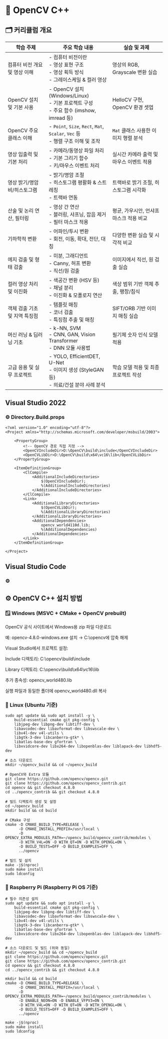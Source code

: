 # 📘 OpenCV C++

## 🗂 커리큘럼 개요

| 학습 주제 | 주요 학습 내용 | 실습 및 과제 |
|-----------|----------------|---------------|
| 컴퓨터 비전 개요 및 영상 이해 | - 컴퓨터 비전이란<br>- 영상 표현 구조<br>- 영상 획득 방식<br>- 그레이스케일 & 컬러 영상 | 영상의 RGB, Grayscale 변환 실습 |
| OpenCV 설치 및 기본 사용 | - OpenCV 설치 (Windows/Linux)<br>- 기본 프로젝트 구성<br>- 주요 함수 (imshow, imread 등) | HelloCV 구현, OpenCV 환경 셋업 |
| OpenCV 주요 클래스 이해 | - `Point`, `Size`, `Rect`, `Mat`, `Scalar`, `Vec` 등<br>- 행렬 구조 이해 및 조작 | `Mat` 클래스 사용한 이미지 행렬 분석 |
| 영상 입출력 및 기본 처리 | - 카메라/동영상 파일 처리<br>- 기본 그리기 함수<br>- 키/마우스 이벤트 처리 | 실시간 카메라 출력 및 마우스 이벤트 적용 |
| 영상 밝기/명암비/히스토그램 | - 밝기/명암 조절<br>- 히스토그램 평활화 & 스트레칭<br>- 트랙바 연동 | 트랙바로 밝기 조절, 히스토그램 시각화 |
| 산술 및 논리 연산, 필터링 | - 영상 간 연산<br>- 블러링, 샤프닝, 잡음 제거<br>- 필터 마스크 적용 | 평균, 가우시안, 언샤프 마스크 적용 비교 |
| 기하학적 변환 | - 어파인/투시 변환<br>- 회전, 이동, 확대, 전단, 대칭 | 다양한 변환 실습 및 시각적 비교 |
| 에지 검출 및 형태 검출 | - 미분, 그래디언트<br>- Canny, 허프 변환<br>- 직선/원 검출 | 이미지에서 직선, 원 검출 실습 |
| 컬러 영상 처리 및 이진화 | - 색공간 변환 (HSV 등)<br>- 채널 분리<br>- 이진화 & 모폴로지 연산 | 색상 범위 기반 객체 추출, 팽창/침식 |
| 객체 검출 기초 및 지역 특징점 | - 템플릿 매칭<br>- 코너 검출<br>- 특징점 추출 및 매칭 | SIFT/ORB 기반 이미지 매칭 실습 |
| 머신 러닝 & 딥러닝 기초 | - k-NN, SVM<br>- CNN, GAN, Vision Transformer<br>- DNN 모듈 사용법 | 필기체 숫자 인식 모델 적용 |
| 고급 응용 및 실무 프로젝트 | - YOLO, EfficientDET, U-Net<br>- 이미지 생성 (StyleGAN 등)<br>- 의료/건설 분야 사례 분석 | 학습 모델 적용 및 최종 프로젝트 작성 |

## Visual Studio 2022

### ⚙️ Directory.Build.props
```
<?xml version="1.0" encoding="utf-8"?>
<Project xmlns="http://schemas.microsoft.com/developer/msbuild/2003">

	<PropertyGroup>
		<!-- OpenCV 경로 직접 지정 -->
		<OpenCVIncludeDir>D:\OpenCV\build\include</OpenCVIncludeDir>
		<OpenCVLibDir>D:\OpenCV\build\x64\vc16\lib</OpenCVLibDir>
	</PropertyGroup>

	<ItemDefinitionGroup>
		<ClCompile>
			<AdditionalIncludeDirectories>
				$(OpenCVIncludeDir);
				%(AdditionalIncludeDirectories)
			</AdditionalIncludeDirectories>
		</ClCompile>
		<Link>
			<AdditionalLibraryDirectories>
				$(OpenCVLibDir);
				%(AdditionalLibraryDirectories)
			</AdditionalLibraryDirectories>
			<AdditionalDependencies>
				opencv_world4110d.lib;
				%(AdditionalDependencies)
			</AdditionalDependencies>
		</Link>
	</ItemDefinitionGroup>

</Project>
```

## Visual Studio Code

### ⚙️ 


## ⚙️ OpenCV C++ 설치 방법

### 🪟 Windows (MSVC + CMake + OpenCV prebuilt)

OpenCV 공식 사이트에서 Windows용 zip 파일 다운로드

예: opencv-4.8.0-windows.exe 설치 → C:\opencv에 압축 해제

Visual Studio에서 프로젝트 설정:

Include 디렉토리: C:\opencv\build\include

Library 디렉토리: C:\opencv\build\x64\vc16\lib

추가 종속성: opencv_world480.lib

실행 파일과 동일한 폴더에 opencv_world480.dll 복사

### 🐧 Linux (Ubuntu 기준)
```
sudo apt update && sudo apt install -y \
    build-essential cmake git pkg-config \
    libjpeg-dev libpng-dev libtiff-dev \
    libavcodec-dev libavformat-dev libswscale-dev \
    libv4l-dev v4l-utils \
    libgtk-3-dev libcanberra-gtk* \
    libatlas-base-dev gfortran \
    libxvidcore-dev libx264-dev libopenblas-dev liblapack-dev libhdf5-dev

# 소스 다운로드
mkdir ~/opencv_build && cd ~/opencv_build

# OpenCV와 Extra 모듈
git clone https://github.com/opencv/opencv.git
git clone https://github.com/opencv/opencv_contrib.git
cd opencv && git checkout 4.8.0
cd ../opencv_contrib && git checkout 4.8.0

# 빌드 디렉토리 생성 및 설정
cd ~/opencv_build
mkdir build && cd build

# CMake 구성
cmake -D CMAKE_BUILD_TYPE=RELEASE \
      -D CMAKE_INSTALL_PREFIX=/usr/local \
      -D OPENCV_EXTRA_MODULES_PATH=~/opencv_build/opencv_contrib/modules \
      -D WITH_V4L=ON -D WITH_QT=ON -D WITH_OPENGL=ON \
      -D BUILD_TESTS=OFF -D BUILD_EXAMPLES=OFF \
      ../opencv

# 빌드 및 설치
make -j$(nproc)
sudo make install
sudo ldconfig
```
### 🍓 Raspberry Pi (Raspberry Pi OS 기준)
```
# 필수 의존성 설치
sudo apt update && sudo apt install -y \
    build-essential cmake git pkg-config \
    libjpeg-dev libpng-dev libtiff-dev \
    libavcodec-dev libavformat-dev libswscale-dev \
    libv4l-dev v4l-utils \
    libgtk-3-dev libcanberra-gtk* \
    libatlas-base-dev gfortran \
    libxvidcore-dev libx264-dev libopenblas-dev liblapack-dev libhdf5-dev

# 소스 다운로드 및 빌드 (위와 동일)
mkdir ~/opencv_build && cd ~/opencv_build
git clone https://github.com/opencv/opencv.git
git clone https://github.com/opencv/opencv_contrib.git
cd opencv && git checkout 4.8.0
cd ../opencv_contrib && git checkout 4.8.0

mkdir build && cd build
cmake -D CMAKE_BUILD_TYPE=RELEASE \
      -D CMAKE_INSTALL_PREFIX=/usr/local \
      -D OPENCV_EXTRA_MODULES_PATH=~/opencv_build/opencv_contrib/modules \
      -D ENABLE_NEON=ON -D ENABLE_VFPV3=ON \
      -D WITH_V4L=ON -D WITH_QT=ON -D WITH_OPENGL=ON \
      -D BUILD_TESTS=OFF -D BUILD_EXAMPLES=OFF \
      ../opencv

make -j$(nproc)
sudo make install
sudo ldconfig
```